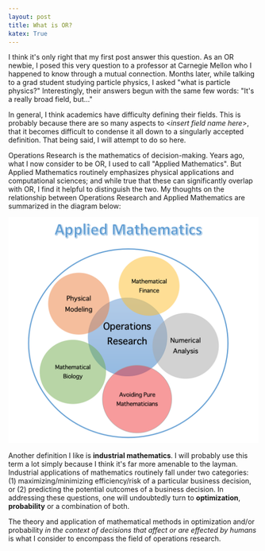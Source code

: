 ```yaml
---
layout: post
title: What is OR?
katex: True
---
```


I think it's only right that my first post answer this question. As an OR newbie, I posed this very question to a professor at Carnegie Mellon who I happened to know through a mutual connection. Months later, while talking to a grad student studying particle physics, I asked "what is particle physics?" Interestingly, their answers begun with the same few words: "It's a really broad field, but..."

In general, I think academics have difficulty defining their fields. This is probably because there are so many aspects to <*insert field name here*>, that it becomes difficult to condense it all down to a singularly accepted definition. That being said, I will attempt to do so here.

Operations Research is the mathematics of decision-making. Years ago, what I now consider to be OR, I used to call "Applied Mathematics". But Applied Mathematics routinely emphasizes physical applications and computational sciences; and while true that these can significantly overlap with OR, I find it helpful to distinguish the two. My thoughts on the relationship between Operations Research and Applied Mathematics are summarized in the diagram below:

![alt text](/images/AppliedMath.png)

Another definition I like is **industrial mathematics**. I will probably use this term a lot simply because I think it's far more amenable to the layman. Industrial applications of mathematics routinely fall under two categories: (1) maximizing/minimizing efficiency/risk of a particular business decision, or (2) predicting the potential outcomes of a business decision. In addressing these questions, one will undoubtedly turn to **optimization**, **probability** or a combination of both.

The theory and application of mathematical methods in optimization and/or probability *in the context of decisions that affect or are effected by humans* is what I consider to encompass the field of operations research.
